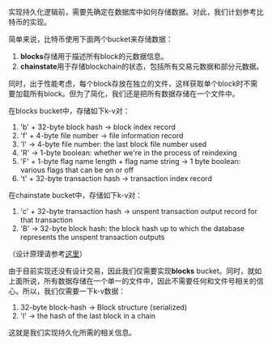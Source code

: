 实现持久化逻辑前，需要先确定在数据库中如何存储数据。对此，我们计划参考比特币的实现。

简单来说，比特币使用下面两个bucket来存储数据：

1. **blocks**存储用于描述所有block的元数据信息。
2. **chainstate**用于存储blockchain的状态，包括所有交易元数据和部分元数据。

同时，出于性能考虑，每个block存放在独立的文件，这样获取单个block时不需要加载所有block。但为了简化，我们还是把所有数据存储在一个文件中。

在blocks bucket中，存储如下k-v对：

1. 'b' + 32-byte block hash -&gt; block index record
2. 'f' + 4-byte file number -&gt; file information record
3. 'l' -&gt; 4-byte file number: the last block file number used
4. 'R' -&gt; 1-byte boolean: whether we're in the process of reindexing
5. 'F' + 1-byte flag name length + flag name string -&gt; 1 byte boolean: various flags that can be on or off
6. 't' + 32-byte transaction hash -&gt; transaction index record

在chainstate bucket中，存储如下k-v对：

1. 'c' + 32-byte transaction hash -&gt; unspent transaction output record for that transaction
2. 'B' -&gt; 32-byte block hash: the block hash up to which the database represents the unspent transaction outputs

（设计原理请参考[这里](https://en)）

由于目前实现还没有设计交易，因此我们仅需要实现**blocks** bucket。同时，就如上面所说，所有数据存储在一个单一的文件中，因此不需要任何和文件号相关的信心。所以，我们仅需要一下k-v数据：

1. 32-byte block-hash -&gt; Block structure \(serialized\)
2. 'l' -&gt; the hash of the last block in a chain

这就是我们实现持久化所需的相关信息。

